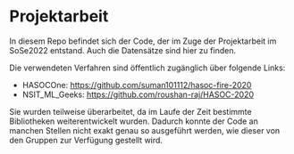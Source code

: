 # Projektarbeit
In diesem Repo befindet sich der Code, der im Zuge der Projektarbeit im SoSe2022 entstand. Auch die Datensätze sind hier zu finden.

Die verwendeten Verfahren sind öffentlich zugänglich über folgende Links:
  - HASOCOne: https://github.com/suman101112/hasoc-fire-2020
  - NSIT_ML_Geeks: https://github.com/roushan-raj/HASOC-2020

Sie wurden teilweise überarbeitet, da im Laufe der Zeit bestimmte Bibliotheken weiterentwickelt wurden. Dadurch konnte der Code an manchen Stellen nicht exakt genau so ausgeführt werden, wie dieser von den Gruppen zur Verfügung gestellt wird.
